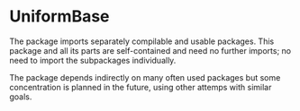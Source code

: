 # UniformBase

The package imports separately compilable and usable packages. This package and all its parts are self-contained and need no further imports; no need to import the subpackages individually.

The package depends indirectly on many often used packages but some concentration is planned in the future, using other attemps with similar goals. 
 